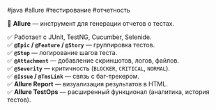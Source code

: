 #java #allure #тестирование #отчетность

🔹 **Allure** — инструмент для генерации отчетов о тестах.

✅ Работает с JUnit, TestNG, Cucumber, Selenide.  
✅ **`@Epic` / `@Feature` / `@Story`** — группировка тестов.  
✅ **`@Step`** — логирование шагов теста.  
✅ **`@Attachment`** — добавление скриншотов, логов, файлов.  
✅ **`@Severity`** — критичность (`BLOCKER`, `CRITICAL`, `NORMAL`).  
✅ **`@Issue` / `@TmsLink`** — связь с баг-трекером.  
✅ **Allure Report** — визуализация результатов в HTML.  
✅ **Allure TestOps** — расширенный функционал (аналитика, история тестов).